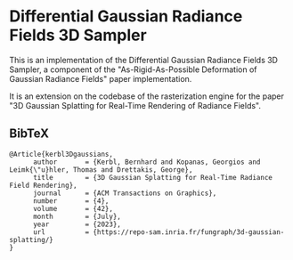 # Differential Gaussian Radiance Fields 3D Sampler

This is an implementation of the Differential Gaussian Radiance Fields 3D Sampler, a component of the "As-Rigid-As-Possible Deformation of Gaussian Radiance Fields" paper implementation.

It is an extension on the codebase of the rasterization engine for the paper "3D Gaussian Splatting for Real-Time Rendering of Radiance Fields".

<section class="section" id="BibTeX">
  <div class="container is-max-desktop content">
    <h2 class="title">BibTeX</h2>
    <pre><code>@Article{kerbl3Dgaussians,
      author       = {Kerbl, Bernhard and Kopanas, Georgios and Leimk{\"u}hler, Thomas and Drettakis, George},
      title        = {3D Gaussian Splatting for Real-Time Radiance Field Rendering},
      journal      = {ACM Transactions on Graphics},
      number       = {4},
      volume       = {42},
      month        = {July},
      year         = {2023},
      url          = {https://repo-sam.inria.fr/fungraph/3d-gaussian-splatting/}
}</code></pre>
  </div>
</section>